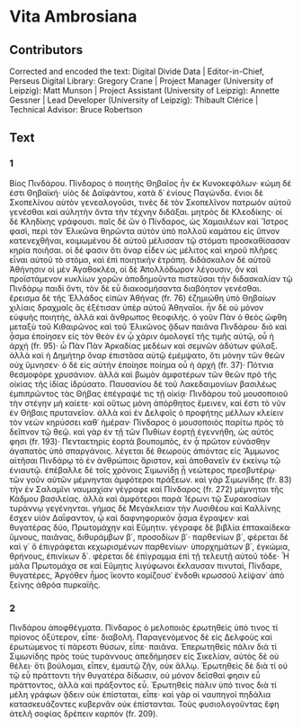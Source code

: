 # Vita Ambrosiana  

## Contributors  
Corrected and encoded the text: Digital Divide Data | Editor-in-Chief, Perseus Digital Library: Gregory Crane | Project Manager (University of Leipzig): Matt Munson | Project Assistant (University of Leipzig): Annette Gessner | Lead Developer (University of Leipzig): Thibault Clérice | Technical Advisor: Bruce Robertson  

## Text  
### 1  
Βίος Πινδάρου. Πίνδαρος ὁ ποιητὴς Θηβαῖος ἦν ἐκ Κυνοκεφάλων· κώμη δέ ἐστι Θηβαϊκή· υἱὸς δὲ Δαϊφάντου, κατὰ δ᾿ ἐνίους Παγώνδα. ἔνιοι δὲ Σκοπελίνου αὐτὸν γενεαλογοῦσι, τινὲς δὲ τὸν Σκοπελῖνον πατρωὸν αὐτοῦ γενέσθαι καὶ αὐλητὴν ὄντα τὴν τέχνην διδάξαι. μητρὸς δὲ Κλεοδίκης· οἱ δὲ Κληδίκης γράφουσι. παῖς δὲ ὢν ὁ Πίνδαρος, ὡς Χαμαιλέων καὶ Ἴστρος φασὶ, περὶ τὸν Ἑλικῶνα θηρῶντα αὐτὸν ὑπὸ πολλοῦ καμάτου εἰς ὕπνον κατενεχθῆναι, κοιμωμένου δὲ αὐτοῦ μέλισσαν τῷ στόματι προσκαθίσασαν κηρία ποιῆσαι. οἱ δέ φασιν ὅτι ὄναρ εἶδεν ὡς μέλιτος καὶ κηροῦ πλῆρες εἶναι αὐτοῦ τὸ στόμα, καὶ ἐπὶ ποιητικὴν ἐτράπη. διδάσκαλον δὲ αὐτοῦ Ἀθήνησιν οἱ μὲν Ἀγαθοκλέα, οἱ δὲ Ἀπολλόδωρον λέγουσιν, ὃν καὶ προϊστάμενον κυκλίων χορῶν ἀποδημοῦντα πιστεῦσαι τὴν διδασκαλίαν τῷ Πινδάρῳ παιδὶ ὄντι, τὸν δὲ εὖ διακοσμήσαντα διαβόητον γενέσθαι. ἔρεισμα δὲ τῆς Ἑλλάδος εἰπὼν Ἀθήνας (fr. 76) ἐζημιώθη ὑπὸ Θηβαίων χιλίαις δραχμαῖς ἃς ἐξέτισαν ὑπὲρ αὐτοῦ Ἀθηναῖοι. ἦν δὲ οὐ μόνον εὐφυὴς ποιητὴς, ἀλλὰ καὶ ἄνθρωπος θεοφιλής. ὁ γοῦν Πὰν ὁ θεὸς ὤφθη μεταξὺ τοῦ Κιθαιρῶνος καὶ τοῦ Ἑλικῶνος ᾄδων παιᾶνα Πινδάρου· διὸ καὶ ᾆσμα ἐποίησεν εἰς τὸν θεὸν ἐν ᾧ χάριν ὁμολογεῖ τῆς τιμῆς αὐτῷ, οὗ ἡ ἀρχή (fr. 95)· ὦ Πὰν Πὰν Ἀρκαδίας μεδέων καὶ σεμνῶν ἀδύτων φύλαξ. ἀλλὰ καὶ ἡ Δημήτηρ ὄναρ ἐπιστᾶσα αὐτῷ ἐμέμψατο, ὅτι μόνην τῶν θεῶν οὐχ ὕμνησεν· ὁ δὲ εἰς αὐτὴν ἐποίησε ποίημα οὗ ἡ ἀρχή (fr. 37)· Πότνια θεσμοφόρε χρυσάνιον. ἀλλὰ καὶ βωμὸν ἀμφοτέρων τῶν θεῶν πρὸ τῆς οἰκίας τῆς ἰδίας ἱδρύσατο. Παυσανίου δὲ τοῦ Λακεδαιμονίων βασιλέως ἐμπιπρῶντος τὰς Θήβας ἐπέγραψέ τις τῇ οἰκίᾳ· Πινδάρου τοῦ μουσοποιοῦ τὴν στέγην μὴ καίετε· καὶ οὕτως μόνη ἀπόρθητος ἔμεινεν, καὶ ἔστι τὸ νῦν ἐν Θήβαις πρυτανεῖον. ἀλλὰ καὶ ἐν Δελφοῖς ὁ προφήτης μέλλων κλείειν τὸν νεὼν κηρύσσει καθ᾿ ἡμέραν· Πίνδαρος ὁ μουσοποιὸς παρίτω πρὸς τὸ δεῖπνον τῷ θεῷ. καὶ γὰρ ἐν τῇ τῶν Πυθίων ἑορτῇ ἐγεννήθη, ὡς αὐτός φησι (fr. 193)· Πενταετηρὶς ἑορτὰ βουπομπὸς, ἐν ᾇ πρῶτον εὐνάσθην ἀγαπατὸς ὑπὸ σπαργάνοις. λέγεται δὲ θεωροὺς ἀπιόντας εἰς Ἄμμωνος αἰτῆσαι Πινδάρῳ τὸ ἐν ἀνθρώποις ἄριστον, καὶ ἀποθανεῖν ἐν ἐκείνῳ τῷ ἐνιαυτῷ. ἐπέβαλλε δὲ τοῖς χρόνοις Σιμωνίδῃ ᾗ νεώτερος πρεσβυτέρῳ· τῶν γοῦν αὐτῶν μέμνηνται ἀμφότεροι πράξεων. καὶ γὰρ Σιμωνίδης (fr. 83) τὴν ἐν Σαλαμῖνι ναυμαχίαν γέγραφε καὶ Πίνδαρος (fr. 272) μέμνηται τῆς Κάδμου βασιλείας. ἀλλὰ καὶ ἀμφότεροι παρὰ Ἱέρωνι τῷ Συρακοσίων τυράννῳ γεγένηνται. γήμας δὲ Μεγάκλειαν τὴν Λυσιθέου καὶ Καλλίνης ἔσχεν υἱὸν Δαΐφαντον, ᾧ καὶ δαφνηφορικὸν ᾆσμα ἔγραψεν· καὶ θυγατέρας δύο, Πρωτομάχην καὶ Εὔμητιν. γέγραφε δὲ βιβλία ἑπτακαίδεκα· ὕμνους, παιᾶνας, διθυράμβων β΄, προσοδίων β΄· παρθενίων β΄, φέρεται δὲ καὶ γ΄ ὃ ἐπιγράφεται κεχωρισμένων παρθενίων· ὑπορχημάτων β΄, ἐγκώμια, θρήνους, ἐπινίκων δ΄. φέρεται δὲ ἐπίγραμμα ἐπὶ τῇ τελευτῇ αὐτοῦ τόδε· Ἦ μάλα Πρωτομάχα σε καὶ Εὔμητις λιγύφωνοι ἔκλαυσαν πινυταὶ, Πίνδαρε, θυγατέρες, Ἀργόθεν ἦμος ἵκοντο κομίζουσ᾿ ἔνδοθι κρωσσοῦ λείψαν᾿ ἀπὸ ξείνης ἀθρόα πυρκαϊῆς.  
### 2  
Πινδάρου ἀποφθέγματα. Πίνδαρος ὁ μελοποιὸς ἐρωτηθεὶς ὑπό τινος τί πρίονος ὀξύτερον, εἶπε· διαβολή. Παραγενόμενος δὲ εἰς Δελφοὺς καὶ ἐρωτώμενος τί πάρεστι θύσων, εἶπε· παιᾶνα. Ἐπερωτηθεὶς πάλιν διὰ τί Σιμωνίδης πρὸς τοὺς τυράννους ἀπεδήμησεν εἰς Σικελίαν, αὐτὸς δὲ οὐ θέλει· ὅτι βούλομαι, εἶπεν, ἐμαυτῷ ζῆν, οὐκ ἄλλῳ. Ἐρωτηθεὶς δὲ διὰ τί οὐ τῷ εὖ πράττοντι τὴν θυγατέρα δίδωσιν, οὐ μόνον δεῖσθαί φησιν εὖ πράττοντος, ἀλλὰ καὶ πράξοντος εὖ. Ἐρωτηθεὶς πάλιν ὑπό τινος διὰ τί μέλη γράφων ᾄδειν οὐκ ἐπίσταται, εἶπε· καὶ γὰρ οἱ ναυπηγοὶ πηδάλια κατασκευάζοντες κυβερνᾶν οὐκ ἐπίστανται. Τοὺς φυσιολογοῦντας ἔφη ἀτελῆ σοφίας δρέπειν καρπὸν (fr. 209).  
